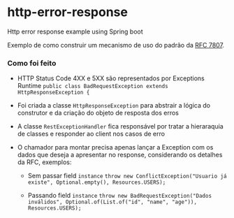 
# http-error-response
Http error response example using Spring boot

Exemplo de como construir um mecanismo de uso do padrão da [RFC 7807](https://tools.ietf.org/rfc/rfc7807.txt).

### Como foi feito

* HTTP Status Code 4XX e 5XX são representados por Exceptions Runtime
`public class BadRequestException extends HttpResponseException {`

* Foi criada a classe `HttpResponseException` para abstrair a lógica do construtor e da criação do objeto de resposta dos erros
* A classe `RestExceptionHandler` fica responsável por tratar a hieraraquia de classes e responder ao client nos casos de erro
* O chamador para montar precisa apenas lançar a Exception com os dados que deseja a apresentar no response, considerando os detalhes da RFC, exemplos:

	* Sem passar field `instance`
`throw new ConflictException("Usuario já existe", Optional.empty(), Resources.USERS);`

	* Passando field `instance`	
`throw new BadRequestException("Dados inválidos", Optional.of(List.of("id", "name", "age")), Resources.USERS);`

